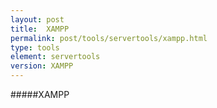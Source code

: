 ```yaml
---
layout: post
title:  XAMPP
permalink: post/tools/servertools/xampp.html
type: tools
element: servertools
version: XAMPP
---
```


#####XAMPP